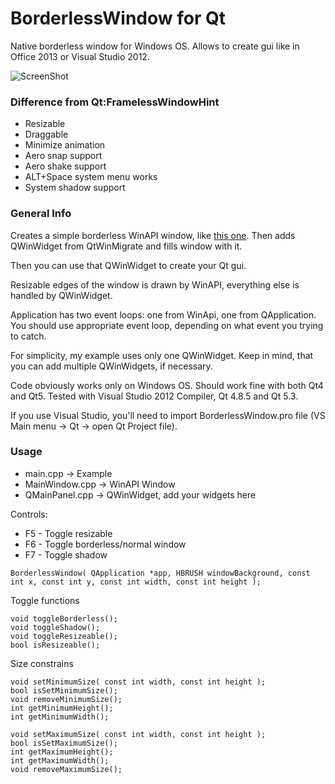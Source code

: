# BorderlessWindow for Qt
Native borderless window for Windows OS. Allows to create gui like in Office 2013 or Visual Studio 2012.


![ScreenShot](https://raw.githubusercontent.com/deimos1877/BorderlessWindow/master/Screenshots/MainWindow.png)




### Difference from Qt:FramelessWindowHint
* Resizable
* Draggable
* Minimize animation
* Aero snap support
* Aero shake support
* ALT+Space system menu works
* System shadow support




### General Info
Creates a simple borderless WinAPI window, like [this one](http://stackoverflow.com/questions/16765561/borderless-window-using-areo-snap-shadow-minimize-animation-and-shake). Then adds QWinWidget from QtWinMigrate and fills window with it.

Then you can use that QWinWidget to create your Qt gui.

Resizable edges of the window is drawn by WinAPI, everything else is handled by QWinWidget.

Application has two event loops: one from WinApi, one from QApplication. You should use appropriate event loop, depending on what event you trying to catch.

For simplicity, my example uses only one QWinWidget. Keep in mind, that you can add multiple QWinWidgets, if necessary.

Code obviously works only on Windows OS. Should work fine with both Qt4 and Qt5. Tested with Visual Studio 2012 Compiler, Qt 4.8.5 and Qt 5.3.

If you use Visual Studio, you'll need to import BorderlessWindow.pro file (VS Main menu -> Qt -> open Qt Project file).

### Usage
* main.cpp -> Example
* MainWindow.cpp -> WinAPI Window
* QMainPanel.cpp -> QWinWidget, add your widgets here

Controls:
* F5 - Toggle resizable
* F6 - Toggle borderless/normal window
* F7 - Toggle shadow

```
BorderlessWindow( QApplication *app, HBRUSH windowBackground, const int x, const int y, const int width, const int height );
```

Toggle functions
```
void toggleBorderless();
void toggleShadow();
void toggleResizeable();
bool isResizeable();
```
  
Size constrains
```
void setMinimumSize( const int width, const int height );
bool isSetMinimumSize();
void removeMinimumSize();
int getMinimumHeight();
int getMinimumWidth();

void setMaximumSize( const int width, const int height );
bool isSetMaximumSize();
int getMaximumHeight();
int getMaximumWidth();
void removeMaximumSize();
```



